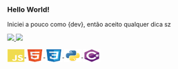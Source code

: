 ### Hello World!
Iniciei a pouco como {dev}, então aceito qualquer dica sz

<div align="left">
  <a href="https://github.com/manuletsgo">
  <img height="180em" src="https://github-readme-stats-sigma-five.vercel.app/api?username=claramamute&show_icons=true&count_private=true&line_height=30&theme=midnight-purple"/>
  <img height="180em" src="https://github-readme-stats-sigma-five.vercel.app/api/top-langs/?username=claramamute&layout=compact&theme=midnight-purple"/>
</div>

<div style="display: inline_block"><br>
  <img align="center" alt="Clara-Js" height="30" width="40" src="https://raw.githubusercontent.com/devicons/devicon/master/icons/javascript/javascript-plain.svg">
  <img align="center" alt="Clara-HTML" height="30" width="40" src="https://raw.githubusercontent.com/devicons/devicon/master/icons/html5/html5-original.svg">
  <img align="center" alt="Clara-CSS" height="30" width="40" src="https://raw.githubusercontent.com/devicons/devicon/master/icons/css3/css3-original.svg">
  <img align="center" alt="Clara-Python" height="30" width="40" src="https://raw.githubusercontent.com/devicons/devicon/master/icons/python/python-original.svg">
  <img align="center" alt="Rafa-Csharp" height="30" width="40" src="https://raw.githubusercontent.com/devicons/devicon/master/icons/csharp/csharp-original.svg">
</div>



 
